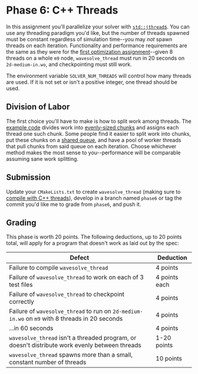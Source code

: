 ---
---

# Phase 6: C++ Threads

In this assignment you'll parallelize your solver with [`std::jthread`s](../readings/jthread.md). You can use any threading paradigm you'd like, but the number of threads spawned must be constant regardless of simulation time--you may *not* spawn threads on each iteration. Functionality and performance requirements are the same as they were for the [first optimization assignment](phase3.md)--given 8 threads on a whole `m9` node, `wavesolve_thread` must run in 20 seconds on `2d-medium-in.wo`, and checkpointing must still work.

The environment variable `SOLVER_NUM_THREADS` will control how many threads are used. If it is not set or isn't a positive integer, one thread should be used.



## Division of Labor

The first choice you'll have to make is how to split work among threads. The [example code](https://github.com/BYUHPC/sci-comp-course-example-cxx/blob/main/src/MountainRangeThreaded.hpp) divides work into [evenly-sized chunks](https://github.com/search?q=repo%3ABYUHPC%2Fsci-comp-course-example-cxx+split_range&type=code) and assigns each thread one such chunk. Some people find it easier to split work into chunks, put these chunks on a [shared queue](https://github.com/cameron314/concurrentqueue), and have a pool of worker threads that pull chunks from said queue on each iteration. Choose whichever method makes the most sense to you--performance will be comparable assuming sane work splitting.



## Submission

Update your `CMakeLists.txt` to create `wavesolve_thread` (making sure to [compile with C++ threads](../readings/jthread.md#compiling-with-c-threads)), develop in a branch named `phase6` or tag the commit you'd like me to grade from `phase6`, and push it.



## Grading

This phase is worth 20 points. The following deductions, up to 20 points total, will apply for a program that doesn't work as laid out by the spec:

| Defect | Deduction |
| --- | --- |
| Failure to compile `wavesolve_thread` | 4 points |
| Failure of `wavesolve_thread` to work on each of 3 test files | 4 points each |
| Failure of `wavesolve_thread` to checkpoint correctly | 4 points |
| Failure of `wavesolve_thread` to run on `2d-medium-in.wo` on `m9` with 8 threads in 20 seconds | 4 points |
| ...in 60 seconds | 4 points |
| `wavesolve_thread` isn't a threaded program, or doesn't distribute work evenly between threads | 1-20 points |
| `wavesolve_thread` spawns more than a small, constant number of threads | 10 points |
